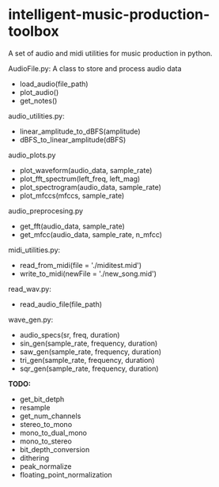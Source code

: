 # intelligent-music-production-toolbox
A set of audio and midi utilities for music production in python.

AudioFile.py:
  A class to store and process audio data
  - load_audio(file_path)
  - plot_audio()
  - get_notes()
     
audio_utilities.py:
- linear_amplitude_to_dBFS(amplitude)
- dBFS_to_linear_amplitude(dBFS)

audio_plots.py
- plot_waveform(audio_data, sample_rate)
- plot_fft_spectrum(left_freq, left_mag)
- plot_spectrogram(audio_data, sample_rate)
- plot_mfccs(mfccs, sample_rate)

audio_preprocesing.py
- get_fft(audio_data, sample_rate)
- get_mfcc(audio_data, sample_rate, n_mfcc)

midi_utilities.py:
- read_from_midi(file = './miditest.mid')
- write_to_midi(newFile = './new_song.mid')

read_wav.py:
- read_audio_file(file_path)

wave_gen.py:
- audio_specs(sr, freq, duration)
- sin_gen(sample_rate, frequency, duration)
- saw_gen(sample_rate, frequency, duration)
- tri_gen(sample_rate, frequency, duration)
- sqr_gen(sample_rate, frequency, duration)

**TODO:**
- get_bit_detph
- resample
- get_num_channels
- stereo_to_mono
- mono_to_dual_mono
- mono_to_stereo
- bit_depth_conversion
- dithering
- peak_normalize
- floating_point_normalization

